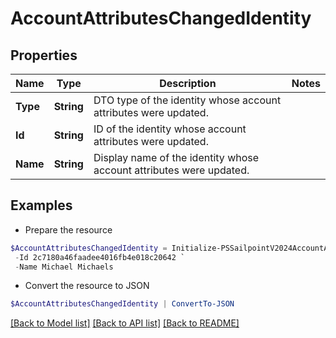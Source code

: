 # AccountAttributesChangedIdentity
## Properties

Name | Type | Description | Notes
------------ | ------------- | ------------- | -------------
**Type** | **String** | DTO type of the identity whose account attributes were updated. | 
**Id** | **String** | ID of the identity whose account attributes were updated. | 
**Name** | **String** | Display name of the identity whose account attributes were updated. | 

## Examples

- Prepare the resource
```powershell
$AccountAttributesChangedIdentity = Initialize-PSSailpointV2024AccountAttributesChangedIdentity  -Type IDENTITY `
 -Id 2c7180a46faadee4016fb4e018c20642 `
 -Name Michael Michaels
```

- Convert the resource to JSON
```powershell
$AccountAttributesChangedIdentity | ConvertTo-JSON
```

[[Back to Model list]](../README.md#documentation-for-models) [[Back to API list]](../README.md#documentation-for-api-endpoints) [[Back to README]](../README.md)

